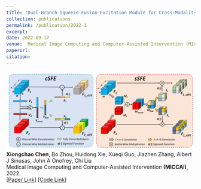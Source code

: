 ```yaml
---
title: "Dual-Branch Squeeze-Fusion-Excitation Module for Cross-Modality Registration of Cardiac SPECT and CT"
collection: publications
permalink: /publication/2022-1
excerpt: 
date: 2022-09-17
venue:  Medical Image Computing and Computer-Assisted Intervention (MICCAI)
paperurl:  
citation: 
---
```

![](../images_paper/2022-1-MICCAI-Chen.png)  
**Xiongchao Chen**, Bo Zhou, Huidong Xie, Xueqi Guo, Jiazhen Zhang, Albert J Sinusas, John A Onofrey, Chi Liu  
 Medical Image Computing and Computer-Assisted Intervention **(MICCAI)**, 2022.  
[[Paper Link](https://link.springer.com/chapter/10.1007/978-3-031-16446-0_5)]
[[Code Link](https://github.com/XiongchaoChen/DuSFE_CrossRegistration)]  

